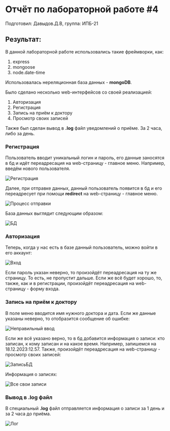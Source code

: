 # Отчёт по лабораторной работе #4
Подготовил: Давыдов.Д.В, группа: ИПБ-21


## Результат:
В данной лабораторной работе использовались такие фреймворки, как:

1. express
2. mongoose
3. node.date-time

Использовалась нереляционная база данных - **mongoDB**.

Было сделано несколько web-интерфейсов со своей реализацией:

1. Авторизация
2. Регистрация
3. Запись на приём к доктору
4. Просмотр своих записей
   
Также был сделан вывод в **.log** файл уведомлений о приёме. За 2 часа, либо за день.

### Регистрация
Пользователь вводит уникальный логин и пароль, его данные заносятся в бд и идёт переадресация на web-страницу - главное меню. Например, введём нового пользователя.

![Регистрация](images/image.png)

Далее, при отправке данных, данный пользователь появится в бд и его переадресует при помощи **redirect** на web-страницу - главное меню.

![Процесс отправки](images/image-1.png)

База данных выглядит следующим образом:

![БД](images/imagee.png)

### Авторизация
Теперь, когда у нас есть в базе данный пользователь, можно войти в его аккаунт:

![Вход](images/imagee-1.png)

Если пароль указан неверно, то произойдёт переадресация на ту же страницу. То есть, не пропустит дальше. Если же всё будет хорошо, то, также, как и в регистрации, произойдёт переадресация на web-страницу - форму входа.

### Запись на приём к доктору

В поле меню вводится имя нужного доктора и дата. Если же данные указаны неверно, то отобразится сообщение об ошибке: 

![Неправильный ввод](images/image-2.png)

Если же всё указано верно, то в бд добавится информация о записи: кто записан, к кому записан и на какое время. Например, запишемся на 18.12.2023:12.57. Также, произойдёт переадресация на web-страницу - просмотр своих записей:

![ЗаписьБД](images/image-3.png)

Информация о записях:

![Все свои записи](images/image-4.png)

### Вывод в .log файл

В специальный **.log** файл отправляется информация о записи за 1 день и за 2 часа до приёма.

![Лог](images/image-6.png)